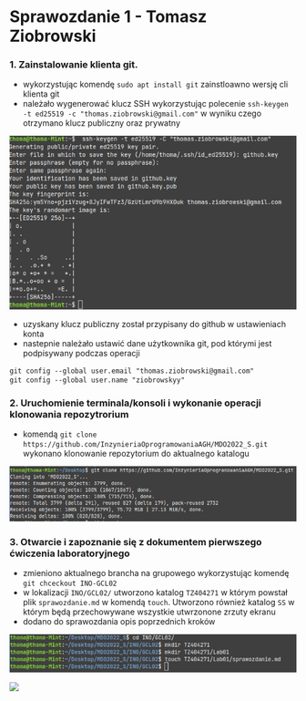 # Sprawozdanie 1 - Tomasz Ziobrowski

### 1. Zainstalowanie klienta git.
- wykorzystując komendę `sudo apt install git` zainstloawno wersję cli klienta git
- należało wygenerować klucz SSH wykorzystując polecenie `ssh-keygen -t ed25519 -c "thomas.ziobrowski@gmail.com"` w wyniku czego otrzymano klucz publiczny oraz prywatny

![Generowanie klucza SSH](./SS/ssh-gen.png)
- uzyskany klucz publiczny został przypisany do github w ustawieniach konta
- nastepnie należało ustawić dane użytkownika git, pod którymi jest podpisywany podczas operacji 
```console
git config --global user.email "thomas.ziobrowski@gmail.com"
git config --global user.name "ziobrowskyy"

```

### 2. Uruchomienie terminala/konsoli i wykonanie operacji klonowania repozytrorium
- komendą `git clone https://github.com/InzynieriaOprogramowaniaAGH/MDO2022_S.git` wykonano klonowanie repozytorium do aktualnego katalogu

![Klonowanie repozytorium](./SS/git-clone.png)

### 3. Otwarcie i zapoznanie się z dokumentem pierwszego ćwiczenia laboratoryjnego
- zmieniono aktualnego brancha na grupowego wykorzystując komendę `git chceckout INO-GCL02`
- w lokalizacji `INO/GCL02/` utworzono katalog `TZ404271` w którym powstał plik `sprawozdanie.md` w komendą `touch`. Utworzono również katalog `SS` w którym będą przechowywane wszystkie utwrzonone zrzuty ekranu
- dodano do sprawozdania opis poprzednich kroków

![Tworzenie sprawozdania](./SS/local-files.png)

![](./SS/.png)